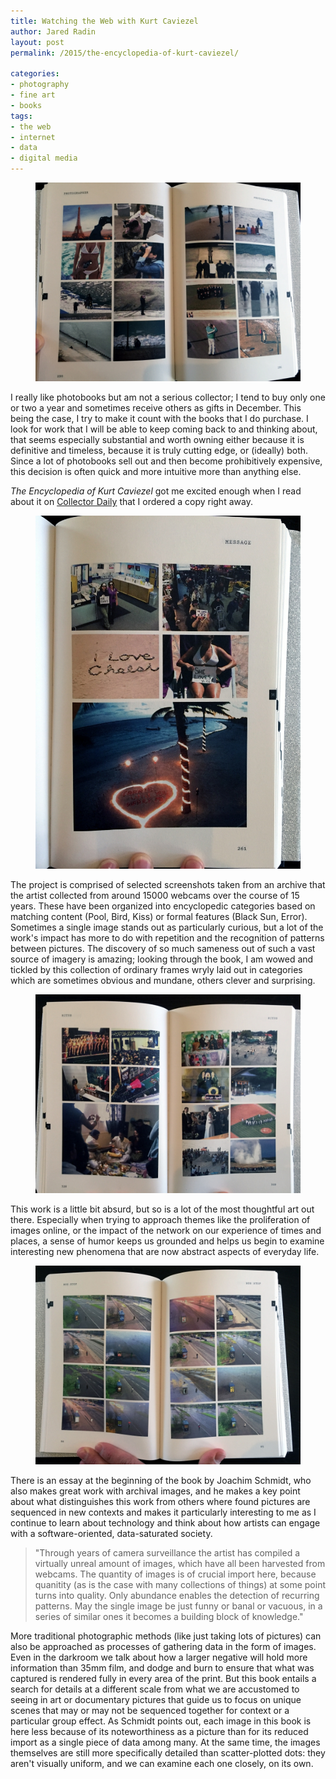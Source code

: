```yaml
---
title: Watching the Web with Kurt Caviezel
author: Jared Radin
layout: post
permalink: /2015/the-encyclopedia-of-kurt-caviezel/

categories:
- photography
- fine art
- books
tags:
- the web
- internet
- data
- digital media
---
```

<figure>
<img src="/assets/2015/10/caviezel/photographer.jpg" alt="The Encyclopedia of Kurt Caviezel" />
</figure>

I really like photobooks but am not a serious collector; I tend to buy only one or two a year and sometimes receive others as gifts in December. This being the case, I try to make it count with the books that I do purchase. I look for work that I will be able to keep coming back to and thinking about, that seems especially substantial and worth owning either because it is definitive and timeless, because it is truly cutting edge, or (ideally) both. Since a lot of photobooks sell out and then become prohibitively expensive, this decision is often quick and more intuitive more than anything else.

*The Encyclopedia of Kurt Caviezel* got me excited enough when I read about it on [Collector Daily](https://collectordaily.com/kurt-caviezel-the-encyclopedia-of-kurt-caviezel/) that I
ordered a copy right away.

<!--more-->

<figure>
<img src="/assets/2015/10/caviezel/message.jpg" alt="The Encyclopedia of Kurt Caviezel" />
</figure>

The project is comprised of selected screenshots taken from an archive that the artist collected from around 15000 webcams over the course of 15 years. These have been organized into encyclopedic categories based on matching content (Pool, Bird, Kiss) or formal features (Black Sun, Error). Sometimes a single image stands out as particularly curious, but a lot of the work's impact has more to do with repetition and the recognition of patterns between pictures. The discovery of so much sameness out of such a vast source of imagery is amazing; looking through the book, I am wowed and tickled by this collection of ordinary frames wryly laid out in categories which are sometimes obvious and mundane, others clever and surprising.

<figure>
<img src="/assets/2015/10/caviezel/ritus.jpg" alt="The Encyclopedia of Kurt Caviezel" />
</figure>

This work is a little bit absurd, but so is a lot of the most thoughtful art out there. Especially when trying to approach themes like the proliferation of images online, or the impact of the network on our experience of times and places, a sense of humor keeps us grounded and helps us begin to examine interesting new phenomena that are now abstract aspects of everyday life.

<figure>
<img src="/assets/2015/10/caviezel/bus-stop.jpg" alt="The Encyclopedia of Kurt Caviezel" />
</figure>

There is an essay at the beginning of the book by Joachim Schmidt, who also makes great work with archival images, and he makes a key point about what distinguishes this work from others where found pictures are sequenced in new contexts and makes it particularly interesting to me as I continue to learn about technology and think about how artists can engage with a software-oriented, data-saturated society.

<blockquote>
"Through years of camera surveillance the artist has compiled a virtually unreal amount of images, which have all been harvested from webcams. The quantity of images is of crucial import here, because quanitity (as is the case with many collections of things) at some point turns into quality. Only abundance enables the detection of recurring patterns. May the single image be just funny or banal or vacuous, in a series of similar ones it becomes a building block of knowledge."
</blockquote>

More traditional photographic methods (like just taking lots of pictures) can also be approached as processes of gathering data in the form of images. Even in the darkroom we talk about how a larger negative will hold more information than 35mm film, and dodge and burn to ensure that what was captured is rendered fully in every area of the print. But this book entails a search for details at a different scale from what we are accustomed to seeing in art or documentary pictures that guide us to focus on unique scenes that may or may not be sequenced together for context or a particular group effect. As Schmidt points out, each image in this book is here less because of its noteworthiness as a picture than for its reduced import as a single piece of data among many. At the same time, the images themselves are still more specifically detailed than scatter-plotted dots: they aren't visually uniform, and we can examine each one closely, on its own.
